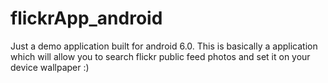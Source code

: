 # flickrApp_android
Just a demo application built for android 6.0. This is basically a application which will allow you to search flickr public feed photos and set it on your device wallpaper :)
